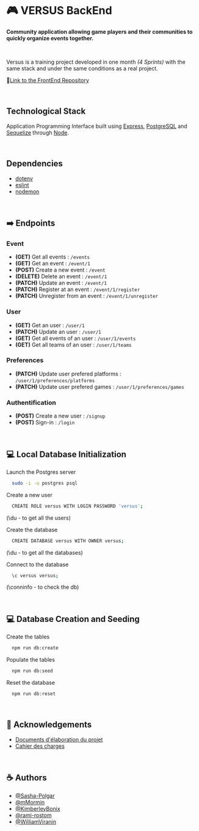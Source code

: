 # 🎮 VERSUS BackEnd
**Community application allowing game players and their communities to quickly organize events together.**

<br />

Versus is a training project developed in one month *(4 Sprints)* with the same stack and under the same conditions as a real project.

:flower_playing_cards:[Link to the FrontEnd Repository](https://github.com/O-clock-Cheesecake/projet-5-versus)

<br />

## Technological Stack
Application Programming Interface built using [Express](https://expressjs.com/fr/), [PostgreSQL](https://www.postgresql.org/) and [Sequelize](https://sequelize.org/) through [Node](https://nodejs.org/en).

<br />

## Dependencies
- [dotenv](https://www.npmjs.com/package/dotenv)
- [eslint](https://www.npmjs.com/package/eslint)
- [nodemon](https://www.npmjs.com/package//nodemon)

<br />

## :arrow_right: Endpoints

### Event

- **(GET)** Get all events : `/events`
- **(GET)** Get an event : `/event/1`
- **(POST)** Create a new event : `/event`
- **(DELETE)** Delete an event : `/event/1`
- **(PATCH)** Update an event : `/event/1`
- **(PATCH)** Register at an event  : `/event/1/register`
- **(PATCH)** Unregister from an event : `/event/1/unregister`

### User

- **(GET)** Get an user : `/user/1`
- **(PATCH)** Update an user : `/user/1`
- **(GET)** Get all events of an user : `/user/1/events`
- **(GET)** Get all teams of an user : `/user/1/teams`

### Preferences

- **(PATCH)** Update user prefered platforms : `/user/1/preferences/platforms`
- **(PATCH)** Update user prefered games : `/user/1/preferences/games`

### Authentification

- **(POST)** Create a new user : `/signup`
- **(POST)** Sign-in : `/login`

<br />

## :computer: Local Database Initialization

Launch the Postgres server

```bash
  sudo -i -u postgres psql
```

Create a new user

```bash
  CREATE ROLE versus WITH LOGIN PASSWORD 'versus';
```
  (\du - to get all the users)

Create the database

```bash
  CREATE DATABASE versus WITH OWNER versus;
```
  (\du - to get all the databases)

Connect to the database

```bash
  \c versus versus;
```
  (\conninfo - to check the db)

<br />

## :computer: Database Creation and Seeding 

Create the tables

```bash
  npm run db:create
```

Populate the tables

```bash
  npm run db:seed
```

Reset the database
```bash
  npm run db:reset
```

<br />

## :notebook_with_decorative_cover: Acknowledgements

 - [Documents d'élaboration du projet](https://github.com/O-clock-Cheesecake/projet-5-versus/wiki)
 - [Cahier des charges](https://docs.google.com/document/d/1bTD5kVhkD7utuCIPbLkuoNbhCruBuwi9tcCYeXgs8Hc/edit#heading=h.k2mrd19y696k)

<br />

## :coffee: Authors

- [@Sasha-Polgar](https://github.com/Sasha-Polgar)
- [@mMormin](https://github.com/mMormin)
- [@KimberleyBonix](https://github.com/KimberleyBonix)
- [@rami-rostom](https://github.com/rami-rostom)
- [@WilliamViranin](https://github.com/WilliamViranin)